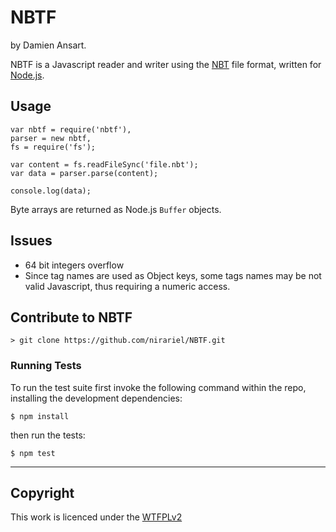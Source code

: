 NBTF
====

by Damien Ansart.

NBTF is a Javascript reader and writer using the [NBT](http://wiki.vg/NBT) file format, written for [Node.js](http://nodejs.org/).


Usage
-----

	var nbtf = require('nbtf'),
    parser = new nbtf,
    fs = require('fs');
    
    var content = fs.readFileSync('file.nbt');
    var data = parser.parse(content);
    
    console.log(data);

Byte arrays are returned as Node.js `Buffer` objects.


Issues
------

 * 64 bit integers overflow
 * Since tag names are used as Object keys, some tags names may be not valid Javascript, thus requiring a numeric access.


Contribute to NBTF
------------------

    > git clone https://github.com/nirariel/NBTF.git
    
### Running Tests

To run the test suite first invoke the following command within the repo, installing the development dependencies:
    
    $ npm install

then run the tests:

    $ npm test

_________

Copyright
---------

This work is licenced under the [WTFPLv2](http://sam.zoy.org/wtfpl/)
